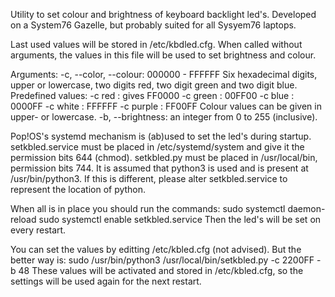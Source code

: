 Utility to set colour and brightness of keyboard backlight led's.
Developed on a System76 Gazelle, but probably suited for all Sysyem76 laptops.

Last used values will be stored in /etc/kbdled.cfg. When called without
arguments, the values in this file will be used to set brightness and colour.

Arguments:
-c, --color, --colour:
    000000 - FFFFFF Six hexadecimal digits, upper or lowercase,
    two digits red, two digit green and two digit blue.
    Predefined values:
    -c red : gives FF0000
    -c green :     00FF00
    -c blue :      0000FF
    -c white :     FFFFFF
    -c purple :    FF00FF
    Colour values can be given in upper- or lowercase.
-b, --brightness:
    an integer from 0 to 255 (inclusive).

Pop!OS's systemd mechanism is (ab)used to set the led's during startup.
setkbled.service must be placed in /etc/systemd/system and give it the
permission bits 644 (chmod).
setkbled.py must be placed in /usr/local/bin, permission bits 744.
It is assumed that python3 is used and is present at /usr/bin/python3. If
this is different, please alter setkbled.service to represent the location
of python.

When all is in place you should run the commands:
sudo systemctl daemon-reload
sudo systemctl enable setkbled.service
Then the led's will be set on every restart.

You can set the values by editting /etc/kbled.cfg (not advised).
But the better way is:
sudo /usr/bin/python3 /usr/local/bin/setkbled.py -c 2200FF -b 48
These values will be activated and stored in /etc/kbled.cfg, so the settings
will be used again for the next restart.
